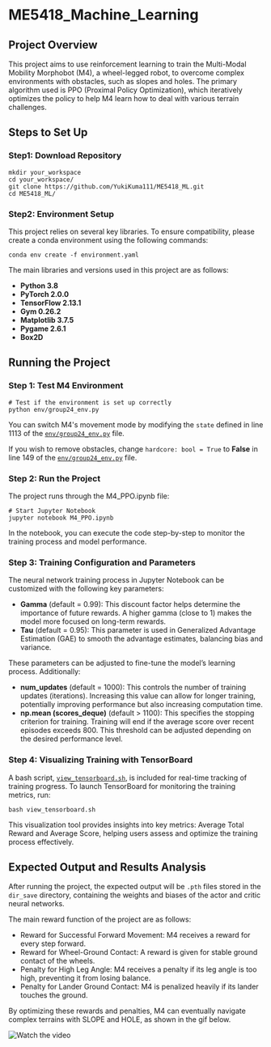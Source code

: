 # ME5418_Machine_Learning

## Project Overview

This project aims to use reinforcement learning to train the Multi-Modal Mobility Morphobot (M4), a wheel-legged robot, to overcome complex environments with obstacles, such as slopes and holes. The primary algorithm used is PPO (Proximal Policy Optimization), which iteratively optimizes the policy to help M4 learn how to deal with various terrain challenges.

## Steps to Set Up

### Step1: Download Repository

```
mkdir your_workspace
cd your_workspace/
git clone https://github.com/YukiKuma111/ME5418_ML.git
cd ME5418_ML/
```

### Step2: Environment Setup

This project relies on several key libraries. To ensure compatibility, please create a conda environment using the following commands:

```
conda env create -f environment.yaml
```

The main libraries and versions used in this project are as follows:

- __Python 3.8__
- __PyTorch 2.0.0__
- __TensorFlow 2.13.1__
- __Gym 0.26.2__
- __Matplotlib 3.7.5__
- __Pygame 2.6.1__
- __Box2D__

## Running the Project

### Step 1: Test M4 Environment

```
# Test if the environment is set up correctly
python env/group24_env.py
```

You can switch M4's movement mode by modifying the `state` defined in line 1113 of the [`env/group24_env.py`](./env/group24_env.py) file.

If you wish to remove obstacles, change `hardcore: bool = True` to __False__ in line 149 of the [`env/group24_env.py`](./env/group24_env.py) file.

### Step 2: Run the Project

The project runs through the M4_PPO.ipynb file:

```
# Start Jupyter Notebook
jupyter notebook M4_PPO.ipynb
```

In the notebook, you can execute the code step-by-step to monitor the training process and model performance.

### Step 3: Training Configuration and Parameters

The neural network training process in Jupyter Notebook can be customized with the following key parameters:

- __Gamma__ (default = 0.99): This discount factor helps determine the importance of future rewards. A higher gamma (close to 1) makes the model more focused on long-term rewards.
- __Tau__ (default = 0.95): This parameter is used in Generalized Advantage Estimation (GAE) to smooth the advantage estimates, balancing bias and variance.

These parameters can be adjusted to fine-tune the model’s learning process. Additionally:

- __num_updates__ (default = 1000): This controls the number of training updates (iterations). Increasing this value can allow for longer training, potentially improving performance but also increasing computation time.
- __np.mean (scores_deque)__ (default > 1100): This specifies the stopping criterion for training. Training will end if the average score over recent episodes exceeds 800. This threshold can be adjusted depending on the desired performance level.

### Step 4: Visualizing Training with TensorBoard

A bash script, [`view_tensorboard.sh`](./view_tensorboard.sh), is included for real-time tracking of training progress. To launch TensorBoard for monitoring the training metrics, run:

```
bash view_tensorboard.sh
```

This visualization tool provides insights into key metrics: Average Total Reward and Average Score, helping users assess and optimize the training process effectively.

## Expected Output and Results Analysis

After running the project, the expected output will be `.pth` files stored in the `dir_save` directory, containing the weights and biases of the actor and critic neural networks.

The main reward function of the project are as follows:

- Reward for Successful Forward Movement: M4 receives a reward for every step forward.
- Reward for Wheel-Ground Contact: A reward is given for stable ground contact of the wheels.
- Penalty for High Leg Angle: M4 receives a penalty if its leg angle is too high, preventing it from losing balance.
- Penalty for Lander Ground Contact: M4 is penalized heavily if its lander touches the ground.

By optimizing these rewards and penalties, M4 can eventually navigate complex terrains with SLOPE and HOLE, as shown in the gif below.

![Watch the video](./M4_PPO_vis.gif)